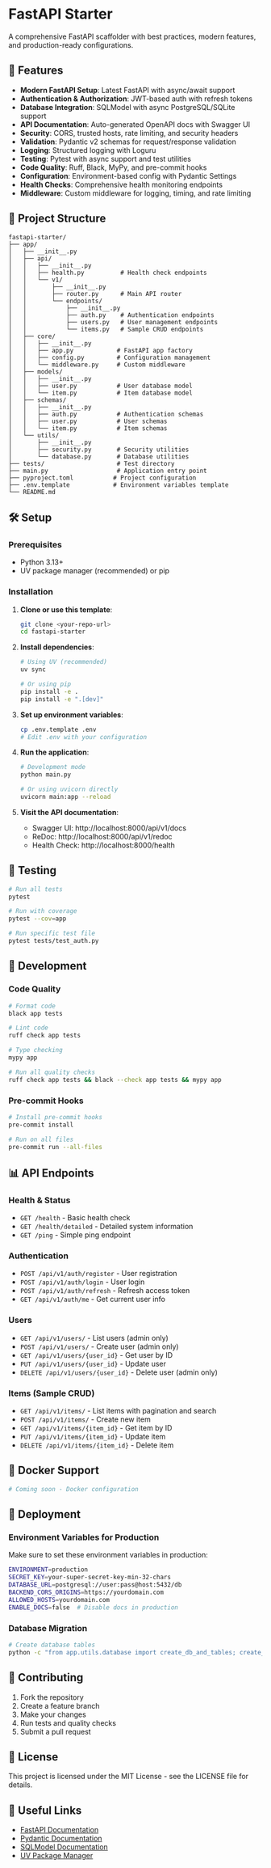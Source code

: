 # FastAPI Starter

A comprehensive FastAPI scaffolder with best practices, modern features, and production-ready configurations.

## 🚀 Features

- **Modern FastAPI Setup**: Latest FastAPI with async/await support
- **Authentication & Authorization**: JWT-based auth with refresh tokens
- **Database Integration**: SQLModel with async PostgreSQL/SQLite support
- **API Documentation**: Auto-generated OpenAPI docs with Swagger UI
- **Security**: CORS, trusted hosts, rate limiting, and security headers
- **Validation**: Pydantic v2 schemas for request/response validation
- **Logging**: Structured logging with Loguru
- **Testing**: Pytest with async support and test utilities
- **Code Quality**: Ruff, Black, MyPy, and pre-commit hooks
- **Configuration**: Environment-based config with Pydantic Settings
- **Health Checks**: Comprehensive health monitoring endpoints
- **Middleware**: Custom middleware for logging, timing, and rate limiting

## 📁 Project Structure

```
fastapi-starter/
├── app/
│   ├── __init__.py
│   ├── api/
│   │   ├── __init__.py
│   │   ├── health.py          # Health check endpoints
│   │   └── v1/
│   │       ├── __init__.py
│   │       ├── router.py      # Main API router
│   │       └── endpoints/
│   │           ├── __init__.py
│   │           ├── auth.py    # Authentication endpoints
│   │           ├── users.py   # User management endpoints
│   │           └── items.py   # Sample CRUD endpoints
│   ├── core/
│   │   ├── __init__.py
│   │   ├── app.py            # FastAPI app factory
│   │   ├── config.py         # Configuration management
│   │   └── middleware.py     # Custom middleware
│   ├── models/
│   │   ├── __init__.py
│   │   ├── user.py           # User database model
│   │   └── item.py           # Item database model
│   ├── schemas/
│   │   ├── __init__.py
│   │   ├── auth.py           # Authentication schemas
│   │   ├── user.py           # User schemas
│   │   └── item.py           # Item schemas
│   └── utils/
│       ├── __init__.py
│       ├── security.py       # Security utilities
│       └── database.py       # Database utilities
├── tests/                    # Test directory
├── main.py                   # Application entry point
├── pyproject.toml           # Project configuration
├── .env.template            # Environment variables template
└── README.md
```

## 🛠️ Setup

### Prerequisites

- Python 3.13+
- UV package manager (recommended) or pip

### Installation

1. **Clone or use this template**:
   ```bash
   git clone <your-repo-url>
   cd fastapi-starter
   ```

2. **Install dependencies**:
   ```bash
   # Using UV (recommended)
   uv sync

   # Or using pip
   pip install -e .
   pip install -e ".[dev]"
   ```

3. **Set up environment variables**:
   ```bash
   cp .env.template .env
   # Edit .env with your configuration
   ```

4. **Run the application**:
   ```bash
   # Development mode
   python main.py

   # Or using uvicorn directly
   uvicorn main:app --reload
   ```

5. **Visit the API documentation**:
   - Swagger UI: http://localhost:8000/api/v1/docs
   - ReDoc: http://localhost:8000/api/v1/redoc
   - Health Check: http://localhost:8000/health

## 🧪 Testing

```bash
# Run all tests
pytest

# Run with coverage
pytest --cov=app

# Run specific test file
pytest tests/test_auth.py
```

## 🔧 Development

### Code Quality

```bash
# Format code
black app tests

# Lint code
ruff check app tests

# Type checking
mypy app

# Run all quality checks
ruff check app tests && black --check app tests && mypy app
```

### Pre-commit Hooks

```bash
# Install pre-commit hooks
pre-commit install

# Run on all files
pre-commit run --all-files
```

## 📊 API Endpoints

### Health & Status
- `GET /health` - Basic health check
- `GET /health/detailed` - Detailed system information
- `GET /ping` - Simple ping endpoint

### Authentication
- `POST /api/v1/auth/register` - User registration
- `POST /api/v1/auth/login` - User login
- `POST /api/v1/auth/refresh` - Refresh access token
- `GET /api/v1/auth/me` - Get current user info

### Users
- `GET /api/v1/users/` - List users (admin only)
- `POST /api/v1/users/` - Create user (admin only)
- `GET /api/v1/users/{user_id}` - Get user by ID
- `PUT /api/v1/users/{user_id}` - Update user
- `DELETE /api/v1/users/{user_id}` - Delete user (admin only)

### Items (Sample CRUD)
- `GET /api/v1/items/` - List items with pagination and search
- `POST /api/v1/items/` - Create new item
- `GET /api/v1/items/{item_id}` - Get item by ID
- `PUT /api/v1/items/{item_id}` - Update item
- `DELETE /api/v1/items/{item_id}` - Delete item

## 🐳 Docker Support

```dockerfile
# Coming soon - Docker configuration
```

## 🚀 Deployment

### Environment Variables for Production

Make sure to set these environment variables in production:

```bash
ENVIRONMENT=production
SECRET_KEY=your-super-secret-key-min-32-chars
DATABASE_URL=postgresql://user:pass@host:5432/db
BACKEND_CORS_ORIGINS=https://yourdomain.com
ALLOWED_HOSTS=yourdomain.com
ENABLE_DOCS=false  # Disable docs in production
```

### Database Migration

```bash
# Create database tables
python -c "from app.utils.database import create_db_and_tables; create_db_and_tables()"
```

## 🤝 Contributing

1. Fork the repository
2. Create a feature branch
3. Make your changes
4. Run tests and quality checks
5. Submit a pull request

## 📝 License

This project is licensed under the MIT License - see the LICENSE file for details.

## 🔗 Useful Links

- [FastAPI Documentation](https://fastapi.tiangolo.com/)
- [Pydantic Documentation](https://pydantic.dev/)
- [SQLModel Documentation](https://sqlmodel.tiangolo.com/)
- [UV Package Manager](https://github.com/astral-sh/uv)